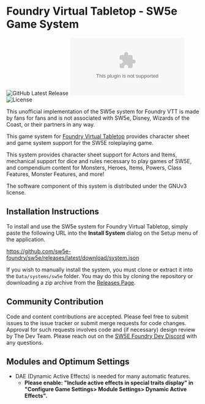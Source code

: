 # Foundry Virtual Tabletop - SW5e Game System
![GitHub Latest Release](https://img.shields.io/github/release/sw5e-foundry/sw5e?style=flat-square)
![GitHub Downloads Latest](https://img.shields.io/github/downloads/sw5e-foundry/sw5e/latest/system.zip?style=flat-square)
![License](https://img.shields.io/github/license/sw5e-foundry/sw5e?style=flat-square)

This unofficial implementation of the SW5e system for Foundry VTT is made by fans for fans and is not associated with SW5e, Disney, Wizards of the Coast, or their partners in any way.

This game system for [Foundry Virtual Tabletop](http://foundryvtt.com) provides character sheet and game system
support for the SW5E roleplaying game.

This system provides character sheet support for Actors and Items, mechanical support for dice and rules necessary to
play games of SW5E, and compendium content for Monsters, Heroes, Items, Powers, Class Features, Monster
Features, and more!

The software component of this system is distributed under the GNUv3 license.

## Installation Instructions

To install and use the SW5e system for Foundry Virtual Tabletop, simply paste the following URL into the
**Install System** dialog on the Setup menu of the application.

https://github.com/sw5e-foundry/sw5e/releases/latest/download/system.json

If you wish to manually install the system, you must clone or extract it into the `Data/systems/sw5e` folder. You
may do this by cloning the repository or downloading a zip archive from the
[Releases Page](https://github.com/sw5e-foundry/sw5e/releases).

## Community Contribution

Code and content contributions are accepted. Please feel free to submit issues to the issue tracker or submit merge
requests for code changes. Approval for such requests involves code and (if necessary) design review by The Dev Team.
Please reach out on the [SW5E Foundry Dev Discord](https://discord.gg/QMvJG6nHQD) with any questions.

## Modules and Optimum Settings

- DAE (Dynamic Active Effects) is needed for many automatic features.
  - **Please enable: "Include active effects in special traits display" in "Configure Game Settings> Module Settings> Dynamic Active Effects".**
